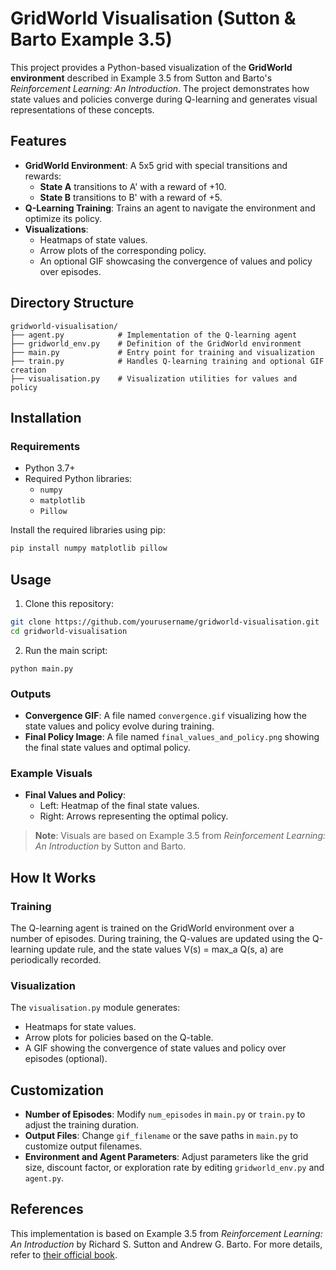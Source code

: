 # GridWorld Visualisation (Sutton & Barto Example 3.5)

This project provides a Python-based visualization of the **GridWorld environment** described in Example 3.5 from Sutton and Barto's *Reinforcement Learning: An Introduction*. The project demonstrates how state values and policies converge during Q-learning and generates visual representations of these concepts.

## Features

- **GridWorld Environment**: A 5x5 grid with special transitions and rewards:
  - **State A** transitions to A' with a reward of +10.
  - **State B** transitions to B' with a reward of +5.
- **Q-Learning Training**: Trains an agent to navigate the environment and optimize its policy.
- **Visualizations**:
  - Heatmaps of state values.
  - Arrow plots of the corresponding policy.
  - An optional GIF showcasing the convergence of values and policy over episodes.

## Directory Structure

```
gridworld-visualisation/
├── agent.py            # Implementation of the Q-learning agent
├── gridworld_env.py    # Definition of the GridWorld environment
├── main.py             # Entry point for training and visualization
├── train.py            # Handles Q-learning training and optional GIF creation
├── visualisation.py    # Visualization utilities for values and policy
```

## Installation

### Requirements
- Python 3.7+
- Required Python libraries:
  - `numpy`
  - `matplotlib`
  - `Pillow`

Install the required libraries using pip:

```bash
pip install numpy matplotlib pillow
```

## Usage

1. Clone this repository:

```bash
git clone https://github.com/yourusername/gridworld-visualisation.git
cd gridworld-visualisation
```

2. Run the main script:

```
python main.py
```

### Outputs

- **Convergence GIF**: A file named `convergence.gif` visualizing how the state values and policy evolve during training.
- **Final Policy Image**: A file named `final_values_and_policy.png` showing the final state values and optimal policy.

### Example Visuals

- **Final Values and Policy**:
  - Left: Heatmap of the final state values.
  - Right: Arrows representing the optimal policy.

> **Note**: Visuals are based on Example 3.5 from *Reinforcement Learning: An Introduction* by Sutton and Barto.

## How It Works

### Training

The Q-learning agent is trained on the GridWorld environment over a number of episodes. During training, the Q-values are updated using the Q-learning update rule, and the state values V(s) = max_a Q(s, a) are periodically recorded.

### Visualization

The `visualisation.py` module generates:
- Heatmaps for state values.
- Arrow plots for policies based on the Q-table.
- A GIF showing the convergence of state values and policy over episodes (optional).

## Customization

- **Number of Episodes**: Modify `num_episodes` in `main.py` or `train.py` to adjust the training duration.
- **Output Files**: Change `gif_filename` or the save paths in `main.py` to customize output filenames.
- **Environment and Agent Parameters**: Adjust parameters like the grid size, discount factor, or exploration rate by editing `gridworld_env.py` and `agent.py`.

## References

This implementation is based on Example 3.5 from *Reinforcement Learning: An Introduction* by Richard S. Sutton and Andrew G. Barto. For more details, refer to [their official book](http://incompleteideas.net/book/the-book-2nd.html).
